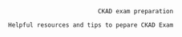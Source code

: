 
                                       CKAD exam preparation

              Helpful resources and tips to pepare CKAD Exam
              
